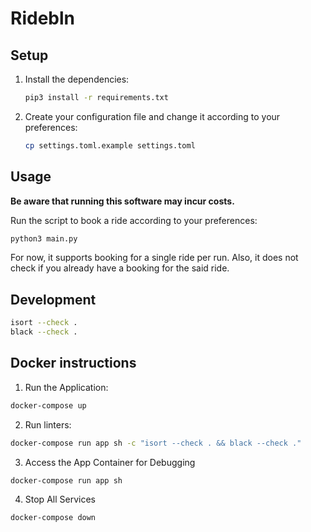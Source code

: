 # Ridebln

## Setup

1. Install the dependencies:
    
    ```sh
    pip3 install -r requirements.txt
    ```

2. Create your configuration file and change it according to your preferences:

    ```sh
    cp settings.toml.example settings.toml
    ```

## Usage

**Be aware that running this software may incur costs.**

Run the script to book a ride according to your preferences:

```sh
python3 main.py
```

For now, it supports booking for a single ride per run. Also, it does not check if you already have a booking for the said ride.

## Development

```sh
isort --check .
black --check .
```

## Docker instructions

1. Run the Application:

```sh
docker-compose up
```

2. Run linters:

```sh
docker-compose run app sh -c "isort --check . && black --check ."
```

3. Access the App Container for Debugging

```sh
docker-compose run app sh
```

4. Stop All Services

```sh
docker-compose down
```